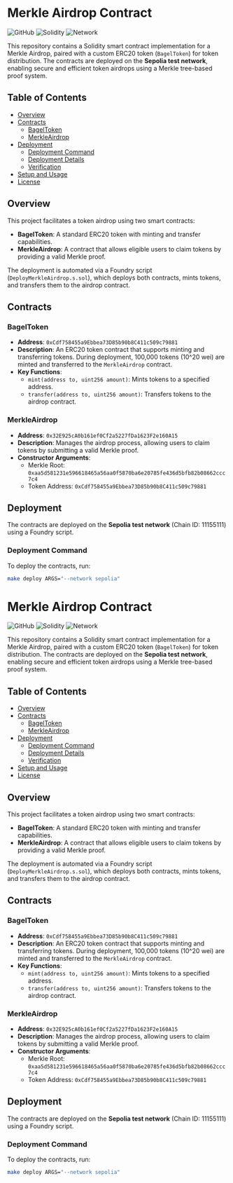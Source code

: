 # Merkle Airdrop Contract

![GitHub](https://img.shields.io/github/license/<your-username>/<your-repo>?style=flat-square)
![Solidity](https://img.shields.io/badge/Solidity-0.8.28-blue?style=flat-square)
![Network](https://img.shields.io/badge/Network-Sepolia-orange?style=flat-square)

This repository contains a Solidity smart contract implementation for a Merkle Airdrop, paired with a custom ERC20 token (`BagelToken`) for token distribution. The contracts are deployed on the **Sepolia test network**, enabling secure and efficient token airdrops using a Merkle tree-based proof system.

## Table of Contents
- [Overview](#overview)
- [Contracts](#contracts)
  - [BagelToken](#bageltoken)
  - [MerkleAirdrop](#merkleairdrop)
- [Deployment](#deployment)
  - [Deployment Command](#deployment-command)
  - [Deployment Details](#deployment-details)
  - [Verification](#verification)
- [Setup and Usage](#setup-and-usage)
- [License](#license)

## Overview

This project facilitates a token airdrop using two smart contracts:
- **BagelToken**: A standard ERC20 token with minting and transfer capabilities.
- **MerkleAirdrop**: A contract that allows eligible users to claim tokens by providing a valid Merkle proof.

The deployment is automated via a Foundry script (`DeployMerkleAirdrop.s.sol`), which deploys both contracts, mints tokens, and transfers them to the airdrop contract.

## Contracts

### BagelToken
- **Address**: `0xCdf758455a9Ebbea73D85b90b8C411c509c79881`
- **Description**: An ERC20 token contract that supports minting and transferring tokens. During deployment, 100,000 tokens (10^20 wei) are minted and transferred to the `MerkleAirdrop` contract.
- **Key Functions**:
  - `mint(address to, uint256 amount)`: Mints tokens to a specified address.
  - `transfer(address to, uint256 amount)`: Transfers tokens to the airdrop contract.

### MerkleAirdrop
- **Address**: `0x32E925cA0b161ef0Cf2a5227fDa1623F2e160A15`
- **Description**: Manages the airdrop process, allowing users to claim tokens by submitting a valid Merkle proof.
- **Constructor Arguments**:
  - Merkle Root: `0xaa5d581231e596618465a56aa0f5870ba6e20785fe436d5bfb82b08662ccc7c4`
  - Token Address: `0xCdf758455a9Ebbea73D85b90b8C411c509c79881`

## Deployment

The contracts are deployed on the **Sepolia test network** (Chain ID: 11155111) using a Foundry script.

### Deployment Command
To deploy the contracts, run:
```bash
make deploy ARGS="--network sepolia"
```


# Merkle Airdrop Contract

![GitHub](https://img.shields.io/github/license/<your-username>/<your-repo>?style=flat-square)
![Solidity](https://img.shields.io/badge/Solidity-0.8.28-blue?style=flat-square)
![Network](https://img.shields.io/badge/Network-Sepolia-orange?style=flat-square)

This repository contains a Solidity smart contract implementation for a Merkle Airdrop, paired with a custom ERC20 token (`BagelToken`) for token distribution. The contracts are deployed on the **Sepolia test network**, enabling secure and efficient token airdrops using a Merkle tree-based proof system.

## Table of Contents
- [Overview](#overview)
- [Contracts](#contracts)
  - [BagelToken](#bageltoken)
  - [MerkleAirdrop](#merkleairdrop)
- [Deployment](#deployment)
  - [Deployment Command](#deployment-command)
  - [Deployment Details](#deployment-details)
  - [Verification](#verification)
- [Setup and Usage](#setup-and-usage)
- [License](#license)

## Overview

This project facilitates a token airdrop using two smart contracts:
- **BagelToken**: A standard ERC20 token with minting and transfer capabilities.
- **MerkleAirdrop**: A contract that allows eligible users to claim tokens by providing a valid Merkle proof.

The deployment is automated via a Foundry script (`DeployMerkleAirdrop.s.sol`), which deploys both contracts, mints tokens, and transfers them to the airdrop contract.

## Contracts

### BagelToken
- **Address**: `0xCdf758455a9Ebbea73D85b90b8C411c509c79881`
- **Description**: An ERC20 token contract that supports minting and transferring tokens. During deployment, 100,000 tokens (10^20 wei) are minted and transferred to the `MerkleAirdrop` contract.
- **Key Functions**:
  - `mint(address to, uint256 amount)`: Mints tokens to a specified address.
  - `transfer(address to, uint256 amount)`: Transfers tokens to the airdrop contract.

### MerkleAirdrop
- **Address**: `0x32E925cA0b161ef0Cf2a5227fDa1623F2e160A15`
- **Description**: Manages the airdrop process, allowing users to claim tokens by submitting a valid Merkle proof.
- **Constructor Arguments**:
  - Merkle Root: `0xaa5d581231e596618465a56aa0f5870ba6e20785fe436d5bfb82b08662ccc7c4`
  - Token Address: `0xCdf758455a9Ebbea73D85b90b8C411c509c79881`

## Deployment

The contracts are deployed on the **Sepolia test network** (Chain ID: 11155111) using a Foundry script.

### Deployment Command
To deploy the contracts, run:
```bash
make deploy ARGS="--network sepolia"
